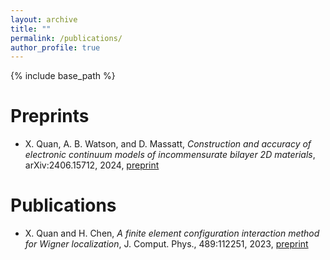 ```yaml
---
layout: archive
title: ""
permalink: /publications/
author_profile: true
---
```


{% include base_path %}

Preprints
======
* X. Quan, A. B. Watson, and D. Massatt, *Construction and accuracy of electronic continuum models of incommensurate bilayer 2D materials*, arXiv:2406.15712, 2024, [preprint](https://arxiv.org/abs/2406.15712)

Publications
======
* X. Quan and H. Chen, *A finite element configuration interaction method for Wigner localization*, J. Comput. Phys., 489:112251, 2023, [preprint](https://www.sciencedirect.com/science/article/abs/pii/S0021999123003467)